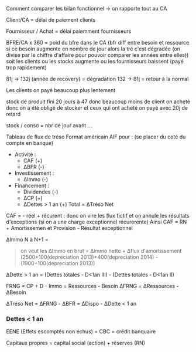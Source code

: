 Comment comparer les bilan fonctionnel → on rapporte tout au CA

Client/CA = délai de paiement clients 

Fournisseur / Achat = délai paiemment fournisseurs

BFRE/CA x 360 = poid du bfre dans le CA
(bfr diff entre besoin et ressource si ce besoin augmente en nombre de jour alors la tré c'est dégradée (on divise par le chiffre d'affaire pour pouvoir comparer les années entre elles))
soit les clients ou les stocks augmente ou les fournisseurs baissent (payé trop rapidement)

81j -> 132j (année de recovery) = dégradation
132 -> 81j = retour à la normal

Les clients on payé beaucoup plus lentement

stock de produit fini 20 jours à 47 donc beaucoup moins de client on acheté donc on a été obligé de stocker et ceux qui ont acheté on payé avec 20j de retard

stock / conso = nbr de jour avant ...

Tableau de flux de tréso
Format américain
AIF pour : (se placer du coté du compte en banque)
- Activité :
	- CAF (+)
	- ΔBFR (-)
- Investissement :
	- ΔImmo (-)
- Financement :
	- Dividendes (-)
	- ΔCP (+)
	- ΔDettes > 1 an (+)
Total = ΔTréso Net

CAF = - réel + récurent : donc on vire les flux fictif et on annule les résultats d'exceptions (si on a une charge exceptionnel récurerente)
Ainsi CAF = RN + Amortissemen et Provision - Résultat exceptionnel 

ΔImmo N à N+1 =
> on veut les ΔImmo en brut = Δimmo nette + Δflux d'amortissement (2500+100(depreciation 2013)+400(depreciation 2014) - (1900+100(depreciation 2013))

ΔDette > 1 an = (Dettes totales - D<1an III) - (Dettes totales - D<1an II)

FRNG = CP + D - Immo = Ressources - Besoin
ΔFRNG = ΔRessources - ΔBesoin

ΔTréso Net = ΔFRNG - ΔBFR = ΔDispo - ΔDette < 1 an

### Dettes < 1 an
EENE (Effets escomptés non échus) = 
CBC = crédit banquaire



Capitaux propres = capital social (action) + réserves (RN)